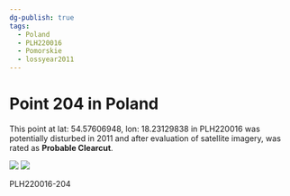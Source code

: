 ```yaml
---
dg-publish: true
tags:
  - Poland
  - PLH220016
  - Pomorskie
  - lossyear2011
---
```


# Point 204 in Poland

This point at lat: 54.57606948, lon: 18.23129838 in PLH220016 was potentially disturbed in 2011 and after evaluation of satellite imagery, was rated as **Probable Clearcut**.

<div class='juxtapose' data-showcredits='false'>
<img src='https://baserow-backend-production20240528124524339000000001.s3.amazonaws.com/user_files/z5OgcraRCxg4OgbVe1BGolg4OUBnm8Dx_afeb68fad13a5497daab4b3fe68b53ab0e6630f0436834ff9e217caeecf1808b.png' data-label='August 2005' />
<img src='https://baserow-backend-production20240528124524339000000001.s3.amazonaws.com/user_files/I5Xn2V1G4B1AGYLkAwcMZjzHPNWkzOY5_9c0cb989c56e697f9553942ed5665f8068995c22e22032aa6ef882194988898b.png' data-label='July 2014' />
</div>

PLH220016-204